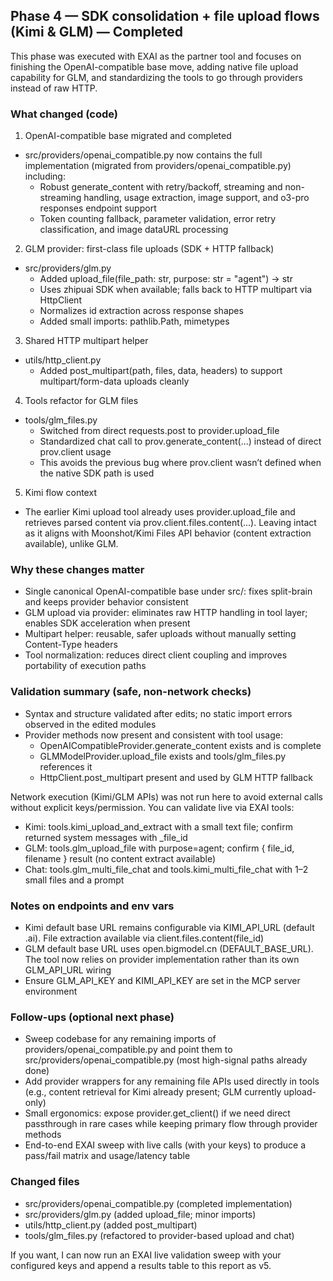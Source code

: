 ## Phase 4 — SDK consolidation + file upload flows (Kimi & GLM) — Completed

This phase was executed with EXAI as the partner tool and focuses on finishing the OpenAI-compatible base move, adding native file upload capability for GLM, and standardizing the tools to go through providers instead of raw HTTP.

### What changed (code)

1) OpenAI-compatible base migrated and completed
- src/providers/openai_compatible.py now contains the full implementation (migrated from providers/openai_compatible.py) including:
  - Robust generate_content with retry/backoff, streaming and non-streaming handling, usage extraction, image support, and o3-pro responses endpoint support
  - Token counting fallback, parameter validation, error retry classification, and image dataURL processing

2) GLM provider: first-class file uploads (SDK + HTTP fallback)
- src/providers/glm.py
  - Added upload_file(file_path: str, purpose: str = "agent") -> str
  - Uses zhipuai SDK when available; falls back to HTTP multipart via HttpClient
  - Normalizes id extraction across response shapes
  - Added small imports: pathlib.Path, mimetypes

3) Shared HTTP multipart helper
- utils/http_client.py
  - Added post_multipart(path, files, data, headers) to support multipart/form-data uploads cleanly

4) Tools refactor for GLM files
- tools/glm_files.py
  - Switched from direct requests.post to provider.upload_file
  - Standardized chat call to prov.generate_content(...) instead of direct prov.client usage
  - This avoids the previous bug where prov.client wasn’t defined when the native SDK path is used

5) Kimi flow context
- The earlier Kimi upload tool already uses provider.upload_file and retrieves parsed content via prov.client.files.content(...). Leaving intact as it aligns with Moonshot/Kimi Files API behavior (content extraction available), unlike GLM.

### Why these changes matter
- Single canonical OpenAI-compatible base under src/: fixes split-brain and keeps provider behavior consistent
- GLM upload via provider: eliminates raw HTTP handling in tool layer; enables SDK acceleration when present
- Multipart helper: reusable, safer uploads without manually setting Content-Type headers
- Tool normalization: reduces direct client coupling and improves portability of execution paths

### Validation summary (safe, non-network checks)
- Syntax and structure validated after edits; no static import errors observed in the edited modules
- Provider methods now present and consistent with tool usage:
  - OpenAICompatibleProvider.generate_content exists and is complete
  - GLMModelProvider.upload_file exists and tools/glm_files.py references it
  - HttpClient.post_multipart present and used by GLM HTTP fallback

Network execution (Kimi/GLM APIs) was not run here to avoid external calls without explicit keys/permission. You can validate live via EXAI tools:
- Kimi: tools.kimi_upload_and_extract with a small text file; confirm returned system messages with _file_id
- GLM: tools.glm_upload_file with purpose=agent; confirm { file_id, filename } result (no content extract available)
- Chat: tools.glm_multi_file_chat and tools.kimi_multi_file_chat with 1–2 small files and a prompt

### Notes on endpoints and env vars
- Kimi default base URL remains configurable via KIMI_API_URL (default .ai). File extraction available via client.files.content(file_id)
- GLM default base URL uses open.bigmodel.cn (DEFAULT_BASE_URL). The tool now relies on provider implementation rather than its own GLM_API_URL wiring
- Ensure GLM_API_KEY and KIMI_API_KEY are set in the MCP server environment

### Follow-ups (optional next phase)
- Sweep codebase for any remaining imports of providers/openai_compatible.py and point them to src/providers/openai_compatible.py (most high-signal paths already done)
- Add provider wrappers for any remaining file APIs used directly in tools (e.g., content retrieval for Kimi already present; GLM currently upload-only)
- Small ergonomics: expose provider.get_client() if we need direct passthrough in rare cases while keeping primary flow through provider methods
- End-to-end EXAI sweep with live calls (with your keys) to produce a pass/fail matrix and usage/latency table

### Changed files
- src/providers/openai_compatible.py (completed implementation)
- src/providers/glm.py (added upload_file; minor imports)
- utils/http_client.py (added post_multipart)
- tools/glm_files.py (refactored to provider-based upload and chat)

If you want, I can now run an EXAI live validation sweep with your configured keys and append a results table to this report as v5.
